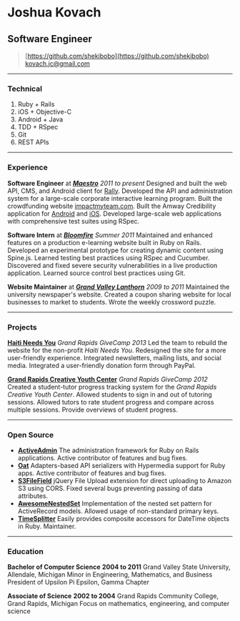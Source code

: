 # Joshua Kovach
## Software Engineer

> [https://github.com/shekibobo](https://github.com/shekibobo)
> [kovach.jc@gmail.com](mailto:kovach.jc@gmail.com)

------

### Technical

1. Ruby + Rails
2. iOS + Objective-C
3. Android + Java
1. TDD + RSpec
2. Git
3. REST APIs


------

### Experience

**Software Engineer** at [***Maestro***](http://meetmaestro.com) *2011 to present*
Designed and built the web API, CMS, and Android client for [Rally](http://getrally.com/).
Developed the API and administration system for a large-scale corporate interactive learning program.
Built the crowdfunding website [impactmyteam.com](impactmyteam.com).
Built the Amway Credibility application for [Android](https://play.google.com/store/apps/details?id=com.maestromobile.amway.am07) and [iOS](https://itunes.apple.com/us/app/amway-credibility/id501806153?mt=8).
Developed large-scale web applications with comprehensive test suites using RSpec.

**Software Intern** at [***Bloomfire***](http://bloomfire.com) *Summer 2011*
Maintained and enhanced features on a production e-learning website built in Ruby on Rails.
Developed an experimental prototype for creating dynamic content using Spine.js.
Learned testing best practices using RSpec and Cucumber.
Discovered and fixed severe security vulnerabilities in a live production application.
Learned source control best practices using Git.

**Website Maintainer** at [***Grand Valley Lanthorn***](http://www.lanthorn.com) *2009 to 2011*
Maintained the university newspaper's website.
Created a coupon sharing website for local businesses to market to students.
Wrote the weekly crossword puzzle.

------

### Projects

[**Haiti Needs You**](http://haitineedsyou.com) *Grand Rapids GiveCamp 2013*
Led the team to rebuild the website for the non-profit *Haiti Needs You*.
Redesigned the site for a more user-friendly experience.
Integrated newsletters, mailing lists, and social media.
Integrated a user-friendly donation form through PayPal.

[**Grand Rapids Creative Youth Center**](http://www.creativeyouthcenter.org) *Grand Rapids GiveCamp 2012*
Created a student-tutor progress tracking system for the *Grand Rapids Creative Youth Center*.
Allowed students to sign in and out of tutoring sessions.
Allowed tutors to rate student progress and compare across multiple sessions.
Provide overviews of student progress.

------

### Open Source

* [**ActiveAdmin**](https://www.github.com/gregbell/active_admin)
    The administration framework for Ruby on Rails applications. Active contributor of features and bug fixes.
* [**Oat**](https://github.com/ismasan/oat)
    Adapters-based API serializers with Hypermedia support for Ruby apps. Active contributor of features and bug fixes.
* [**S3FileField**](https://github.com/sheerun/s3_file_field)
    jQuery File Upload extension for direct uploading to Amazon S3 using CORS. Fixed several bugs preventing passing of data attributes.
* [**AwesomeNestedSet**](https://github.com/collectiveidea/awesome_nested_set)
    Implementation of the nested set pattern for ActiveRecord models. Allowed usage of non-standard primary keys.
* [**TimeSplitter**](https://github.com/shekibobo/time_splitter)
    Easily provides composite accessors for DateTime objects in Ruby. Maintainer.

------

### Education

**Bachelor of Computer Science** __2004 to 2011__
    Grand Valley State University, Allendale, Michigan
    Minor in Engineering, Mathematics, and Business
    President of Upsilon Pi Epsilon, Gamma Chapter

**Associate of Science** __2002 to 2004__
    Grand Rapids Community College, Grand Rapids, Michigan
    Focus on mathematics, engineering, and computer science

